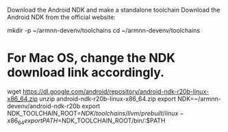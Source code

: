 

<!--
 * @version:
 * @Author:  StevenJokess https://github.com/StevenJokess
 * @Date: 2020-12-08 19:24:45
 * @LastEditors:  StevenJokess https://github.com/StevenJokess
 * @LastEditTime: 2020-12-08 19:24:46
 * @Description:
 * @TODO::
 * @Reference:
-->
Download the Android NDK and make a standalone toolchain
Download the Android NDK from the official website:

mkdir -p ~/armnn-devenv/toolchains
cd ~/armnn-devenv/toolchains
# For Mac OS, change the NDK download link accordingly.
wget https://dl.google.com/android/repository/android-ndk-r20b-linux-x86_64.zip
unzip android-ndk-r20b-linux-x86_64.zip
export NDK=~/armnn-devenv/android-ndk-r20b
export NDK_TOOLCHAIN_ROOT=$NDK/toolchains/llvm/prebuilt/linux-x86_64
export PATH=$NDK_TOOLCHAIN_ROOT/bin/:$PATH
